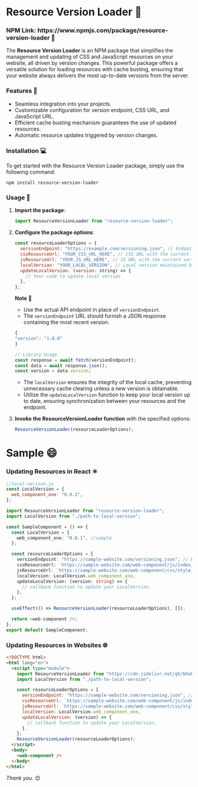 <h1>Resource Version Loader 🔄</h1>

<h3>NPM Link: https://www.npmjs.com/package/resource-version-loader 🔗</h3>

The **Resource Version Loader** is an NPM package that simplifies the management and updating of CSS and JavaScript resources on your website, all driven by version changes. This powerful package offers a versatile solution for loading resources with cache busting, ensuring that your website always delivers the most up-to-date versions from the server.

<h3>Features 🌟</h3>

- Seamless integration into your projects.
- Customizable configuration for version endpoint, CSS URL, and JavaScript URL.
- Efficient cache busting mechanism guarantees the use of updated resources.
- Automatic resource updates triggered by version changes.

<h3>Installation 💻</h3>

To get started with the Resource Version Loader package, simply use the following command:

```
npm install resource-version-loader
```

<h3>Usage 🚀</h3>

1. **Import the package**:

   ```js
   import ResourceVersionLoader from "resource-version-loader";
   ```

2. **Configure the package options**:

   ```js
   const resourceLoaderOptions = {
     versionEndpoint: "https://example.com/versioning.json", // Endpoint to fetch the latest version
     cssResourceUrl: "YOUR_CSS_URL_HERE", // CSS URL with the current version
     jsResourceUrl: "YOUR_JS_URL_HERE", // JS URL with the current version
     localVersion: "YOUR_LOCAL_VERSION", // Local version maintained by parent
     updateLocalVersion: (version: string) => {
       // Your code to update local version
     },
   };
   ```

   **Note** 🌟

   - Use the actual API endpoint in place of `versionEndpoint`.
   - The `versionEndpoint` URL should furnish a JSON response containing the most recent version.

   ```js
   {
   "version": "1.0.0"
   }

   // Library Usage
   const response = await fetch(versionEndpoint);
   const data = await response.json();
   const version = data.version;
   ```

   - The `localVersion` ensures the integrity of the local cache, preventing unnecessary cache clearing unless a new version is obtainable.
   - Utilize the `updateLocalVersion` function to keep your local version up to date, ensuring synchronization between your resources and the endpoint.

3. **Invoke the ResourceVersionLoader function** with the specified options:

   ```js
   ResourceVersionLoader(resourceLoaderOptions);
   ```
<h1>Sample 😄</h1>

<h3>Updating Resources in React ⚛️</h3>

```js
//local-verison.js
const LocalVersion = {
  web_component_one: "0.0.1",
};
```

```ts
import ResourceVersionLoader from "resource-version-loader";
import LocalVersion from "./path-to-local-version";

const SampleComponent = () => {
  const LocalVersion = {
    web_component_one: "0.0.1", //sample
  };

  const resourceLoaderOptions = {
    versionEndpoint: "https://sample-website.com/versioning.json", // Endpoint to fetch the latest version
    cssResourceUrl: `https://sample-website.com/web-component/js/index_v${LocalVersion.web_component_one}.css`, // CSS URL with curr version
    jsResourceUrl: `https://sample-website.com/web-component/css/style_v${LocalVersion.web_component_one}.js`, // JS with curr version
    localVersion: LocalVersion.web_component_one,
    updateLocalVersion: (version: string) => {
      // callback function to update your LocalVersion.
    },
  };

  useEffect(() => ResourceVersionLoader(resourceLoaderOptions), []);

  return <web-component />;
};
export default SampleComponent;
```

<h3>Updating Resources in Websites 🌐</h3>

```html
<!DOCTYPE html>
<html lang="en">
  <script type="module">
    import ResourceVersionLoader from "https://cdn.jsdelivr.net/gh/bhokloo/resource-version-loader@v1.0.0/index.js";
    import LocalVersion from "./path-to-local-version";

    const resourceLoaderOptions = {
      versionEndpoint: "https://sample-website.com/versioning.json", // Endpoint to fetch the latest version
      cssResourceUrl: `https://sample-website.com/web-component/js/index_v${LocalVersion.web_component_one}.css`, // CSS URL with curr version
      jsResourceUrl: `https://sample-website.com/web-component/css/style_v${LocalVersion.web_component_one}.js`, // JS with curr version
      localVersion: LocalVersion.web_component_one,
      updateLocalVersion: (version) => {
        // callback function to update your LocalVersion.
      },
    };
    ResourceVersionLoader(resourceLoaderOptions);
  </script>
  <body>
    <web-component />
  </body>
</html>
```

_Thank you._ 😊
